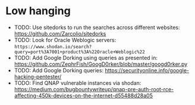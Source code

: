 # Low hanging
* TODO: Use sitedorks to run the searches across different websites: https://github.com/Zarcolio/sitedorks
* TODO: Look for Oracle Weblogic servers: `https://www.shodan.io/search?query=port%3A7001+product%3A%22Oracle+Weblogic%22`
* TODO: Add Google Dorking using queries as presented in: https://github.com/ZephrFish/GoogD0rker/blob/master/googd0rker.py
* TODO: Add Google Dorking queries: https://securityonline.info/google-hacking-pentester/
* TODO: Find QNAP vulnerable instances via shodan: https://medium.com/bugbountywriteup/qnap-pre-auth-root-rce-affecting-450k-devices-on-the-internet-d55488d28a05

